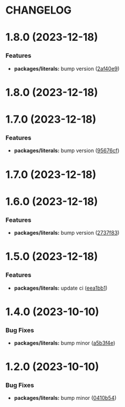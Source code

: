 # CHANGELOG

# 1.8.0 (2023-12-18)


### Features

* **packages/literals:** bump version ([2af40e9](https://github.mpi-internal.com/scmspain/frontend-all--pet-project-ts/commit/2af40e934757387b8103e9e6eb74035960ad76af))



# 1.8.0 (2023-12-18)



# 1.7.0 (2023-12-18)


### Features

* **packages/literals:** bump version ([95676cf](https://github.mpi-internal.com/scmspain/frontend-all--pet-project-ts/commit/95676cfa35a46ea94fd4ea8878eb730226e54e9f))



# 1.7.0 (2023-12-18)



# 1.6.0 (2023-12-18)


### Features

* **packages/literals:** bump version ([2737f83](https://github.mpi-internal.com/scmspain/frontend-all--pet-project-ts/commit/2737f83eda29f2ec861621ead351e47d6f679970))



# 1.5.0 (2023-12-18)


### Features

* **packages/literals:** update ci ([eea1bb1](https://github.mpi-internal.com/scmspain/frontend-all--pet-project-ts/commit/eea1bb1da36e15809943fd7f274b968c1b14c0fe))



# 1.4.0 (2023-10-10)


### Bug Fixes

* **packages/literals:** bump minor ([a5b3f4e](https://github.mpi-internal.com/scmspain/frontend-all--pet-project-ts/commit/a5b3f4e849f7d5096c45317cb3a4e0d6fe79c3b3))



# 1.2.0 (2023-10-10)


### Bug Fixes

* **packages/literals:** bump minor ([0410b54](https://github.mpi-internal.com/scmspain/frontend-all--pet-project-ts/commit/0410b54e90e5cfa2ba0be092b87baba1e0f121e2))



